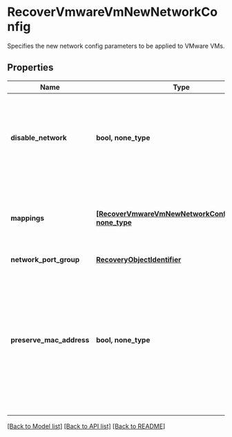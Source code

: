 # RecoverVmwareVmNewNetworkConfig

Specifies the new network config parameters to be applied to VMware VMs.

## Properties
Name | Type | Description | Notes
------------ | ------------- | ------------- | -------------
**disable_network** | **bool, none_type** | Specifies whether the attached network should be left in disabled state. Default is false | [optional] 
**mappings** | [**[RecoverVmwareVmNewNetworkConfigMapping], none_type**](RecoverVmwareVmNewNetworkConfigMapping.md) | Specifies the target network mapping for each VM&#39;s network adapter. | [optional] 
**network_port_group** | [**RecoveryObjectIdentifier**](RecoveryObjectIdentifier.md) |  | [optional] 
**preserve_mac_address** | **bool, none_type** | If this is true and we are attaching to a new network entity, then the VM&#39;s MAC address will be preserved on the new network. Default value is false. | [optional] 

[[Back to Model list]](../README.md#documentation-for-models) [[Back to API list]](../README.md#documentation-for-api-endpoints) [[Back to README]](../README.md)


